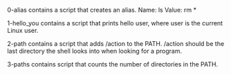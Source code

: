 0-alias contains a script that creates an alias. Name: ls Value: rm *

1-hello_you contains a script that prints hello user, where user is the current Linux user.

2-path contains a script that adds /action to the PATH. /action should be the last directory the shell looks into when looking for a program.

3-paths contains script that counts the number of directories in the PATH.
